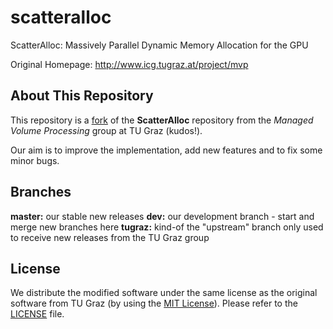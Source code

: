scatteralloc
============

ScatterAlloc: Massively Parallel Dynamic Memory Allocation for the GPU

Original Homepage: http://www.icg.tugraz.at/project/mvp


About This Repository
---------------------

This repository is a
[fork](https://en.wikipedia.org/wiki/Fork_%28software_development%29)
of the **ScatterAlloc** repository from the
*Managed Volume Processing* group at TU Graz (kudos!).

Our aim is to improve the implementation, add new features and to fix some
minor bugs.


Branches
--------

**master:** our stable new releases
**dev:**    our development branch - start and merge new branches here
**tugraz:** kind-of the "upstream" branch only used to receive new releases
            from the TU Graz group

License
-------

We distribute the modified software under the same license as the
original software from TU Graz (by using the
[MIT License](https://en.wikipedia.org/wiki/MIT_License)).
Please refer to the [LICENSE](LICENSE) file.
